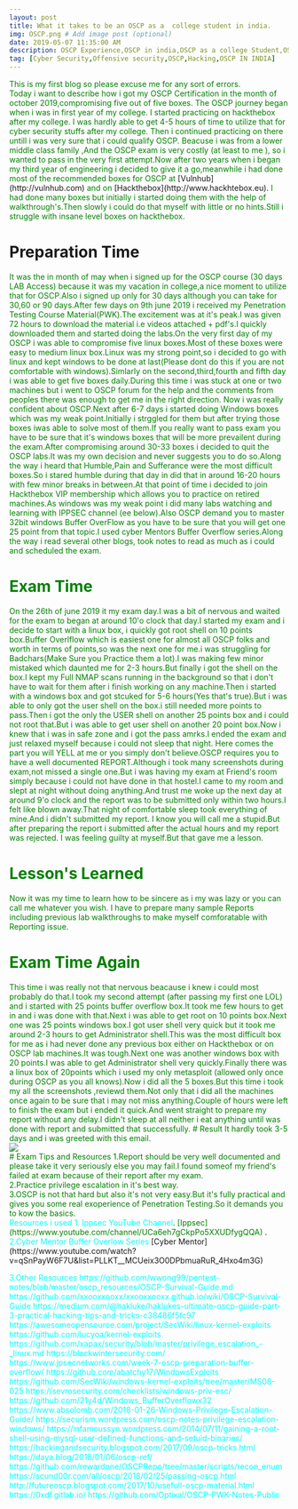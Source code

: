 ```yaml
---
layout: post
title: What it takes to be an OSCP as a  college student in india.
img: OSCP.png # Add image post (optional)
date: 2019-05-07 11:35:00 AM
description: OSCP Experience,OSCP in india,OSCP as a college Student,OSCP Resources,Noob to OSCP
tag: [Cyber Security,Offensive security,OSCP,Hacking,OSCP IN INDIA]
---
```


<span style="color:green">
This is my first  blog so please excuse me for any sort of errors.<br />
 </span>

<span style="color:green">
Today i want to describe how i got my OSCP  Certification in the month of october 2019,compromising five out of five boxes.
The OSCP journey began when i was in first year of my college. I started practicing on hackthebox after my college. I was hardly able to get 4-5 hours of time to utilize that for cyber security stuffs after my college. Then i continued practicing on there untill i was very sure that i could qualify OSCP. Beacuse i was from a  lower middle class family ,And the OSCP exam is very costly (at least to me ), so i wanted to pass in the very first attempt.Now after two years when i began my third year of engineering i decided to give it a go,meanwhile i had done most of the recommended boxes for OSCP at</span> [Vulnhub](http://vulnhub.com)  <span style="color:green">  and on </span> [Hackthebox](http://www.hackhtebox.eu). <span style="color:green"> I had done many boxes but initially i started doing them with the help of  walkthrough's.Then slowly i could do that myself with little or no  hints.Still i struggle with insane level boxes on hackthebox. </span>

# Preparation Time
<span style="color:green">
It was the in  month of may when i signed up for the OSCP course (30 days LAB Access) because it was my vacation in college,a nice moment to utilize that for OSCP.Also i signed up only for 30 days although you can take for 30,60 or 90 days.After few days on 9th june 2019 i received my Penetration Testing Course Material(PWK).The excitement was at it's peak.I was given 72 hours to download the material i.e videos attached + pdf's.I quickly downloaded them and started doing the labs.On the very first day of my OSCP i was able to compromise five linux boxes.Most of these boxes were easy to medium linux box.Linux was my strong point,so i decided to go with linux and kept windows to be done at last(Please dont do this if you are not comfortable with windows).Simlarly on the second,third,fourth and fifth day i was able to get five boxes daily.During this time i was stuck at one or two machines but i went to OSCP forum for the help and the comments from peoples there was enough to get me in the right direction.

<span style="color:green">
Now i was really confident about OSCP.Next after 6-7 days i started doing Windows boxes which was my weak point.Initially i strggled for them but after trying those boxes iwas able to solve most of them.If you really want to pass exam you have to be sure that it's windows boxes that will be more prevailent during the exam.After compromising around 30-33 boxes i decided to quit the OSCP labs.It was my own decision and never suggests you to do so.Along the way i heard that Humble,Pain and Sufferance were the most difficult boxes.So i stared humble during that day in did that in around 16-20 hours with few minor breaks in between.At that point of time i decided to join Hackthebox VIP membership which allows you to practice on retired machines.As windows was my weak point i did many labs watching and learning with IPPSEC channel (ee below).Also OSCP demand you to master 32bit windows Buffer OverFlow as you have to be sure that you will get one 25 point from that topic.I used cyber Mentors Buffer Overflow series.Along the way i read several other blogs, took notes to read as much as i could and scheduled the exam.
</span>

# Exam Time
<span style="color:green">
On the 26th of june 2019 it my exam day.I was a bit of nervous and waited for the exam to began at around 10'o clock that day.I started my exam and i decide to start with a linux box, i quickly got root shell on 10 points box.Buffer Overlflow which is easiest one for almost all OSCP folks and worth in terms of points,so was the next one for me.i was struggling for Badchars(Make Sure you Practice them a lot).I was making few minor mistaked which daunted me for 2-3 hours.But finally i got the shell on the box.I kept my Full NMAP scans running in the background so that i don't have to wait for them after i finish working on any machine.Then i started with a windows box and got  stcuked for 5-6 hours(Yes that's true).But i  was able to only got the user shell on the box.i still needed  more points to pass.Then i got the only the USER shell on another 25 points box and i could not root that.But i was able to get user shell  on another 20 point box.Now i knew that i was in safe zone and i got the pass amrks.I ended the exam and just relaxed myself because i could not sleep that night.
 </span>
<span style="color:green">
Here comes the part you will YELL at me or you simply don't believe.OSCP requires you to have a  well documented  REPORT.Although i took many screenshots during exam,not missed a single one.But i was having my exam at Friend's room simply because i could not have done in that hostel.I came to my room and slept at night without doing anything.And trust me woke up the next day at around 9'o clock and the report was to be submitted only within two hours.I felt like blown away.That night of comfortable sleep took everything of mine.And i didn't submitted my report.
 </span>
<span style="color:green">
I know you will call me a stupid.But after preparing the report i submitted after the actual hours and my report was rejected.
I was feeling guilty at myself.But that gave me a lesson.
</span>

# Lesson's Learned
<span style="color:green">
Now it was my time to learn how to be sincere as i my was lazy or you can call me whatever you wish.
I have to prepare many sample Reports including previous lab walkthroughs to make myself comforatable with Reporting issue.
 </span>

# Exam Time Again
<span style="color:green">
This time i was really not that nervous beacause i knew i could most probably do that.I took my second attempt (after passing my first one LOL) and i started with 25 points  buffer  overflow box.It took  me few hours to get in and i was done with that.Next i was able to get root on 10 points box.Next one was 25 points windows box.I got user shell very quick but it took me around 2-3 hours to get Administrator shell.This was the most difficult box for me as i had never done any previous box either on Hackthebox or on OSCP lab machines.It was tough.Next one was another windows box with 20 points.I was able to get Administrator shell very quickly.Finally there was a linux box of 20points which i used my only metasploit (allowed only once during OSCP as you all knows).Now i did  all the 5 boxes.But this time i took my all the screenshots ,reviewd them.Not only that i did all the machines once again to be sure that i may not miss anything.Couple of hours were left to finish the exam but i ended it quick.And went straight to prepare my report without any delay.I didn't sleep at all neither i eat anything until was done with report and submitted that successfully.
</span>
# Result 
<span style="color:green">
It hardly took  3-5 days and i was greeted with this email. <br />
<img src="{{site.baseurl}}/assets/img/email.png">
<br />
</span>
# Exam Tips and Resources

<span style="color:green">
1.Report should be very well documented and please take it very seriously else you may fail.I found someof my friend's failed at exam because of their report after my exam.<br />
2.Practice privilege escalation in it's best way. <br />
3.OSCP is not that hard but also it's not very easy.But it's fully practical and gives you some real exoperience of Penetration Testing.So it demands you to kow the basics. <br />
</span>
<span style="color:cyan">
Resources i used
 </span>
 <span style="color:cyan">1. Ippsec YouTube Channel</span>.  [Ippsec](https://www.youtube.com/channel/UCa6eh7gCkpPo5XXUDfygQQA) </span>.
 <span style="color:cyan">2.Cyber Mentor Buffer Overlow Series </span> [Cyber Mentor] (https://www.youtube.com/watch?v=qSnPayW6F7U&list=PLLKT__MCUeix3O0DPbmuaRuR_4Hxo4m3G) 
 <span style="color:cyan"><p>3.Other Resources https://github.com/wwong99/pentest-notes/blob/master/oscp_resources/OSCP-Survival-Guide.md
 https://github.com/xxooxxooxx/xxooxxooxx.github.io/wiki/OSCP-Survival-Guide
 https://medium.com/@hakluke/haklukes-ultimate-oscp-guide-part-3-practical-hacking-tips-and-tricks-c38486f5fc97
 https://awesomeopensource.com/project/SecWiki/linux-kernel-exploits
 https://github.com/lucyoa/kernel-exploits
 https://github.com/xapax/security/blob/master/privilege_escalation_-_linux.md
 https://blackwintersecurity.com/
 https://www.jpsecnetworks.com/week-7-oscp-preparation-buffer-overflow/
 https://github.com/abatchy17/WindowsExploits
 https://github.com/SecWiki/windows-kernel-exploits/tree/master/MS08-025
 https://sevrosecurity.com/checklists/windows-priv-esc/
 https://github.com/21y4d/Windows_BufferOverflowx32
 https://www.absolomb.com/2018-01-26-Windows-Privilege-Escalation-Guide/
 https://securism.wordpress.com/oscp-notes-privilege-escalation-windows/
 https://infamoussyn.wordpress.com/2014/07/11/gaining-a-root-shell-using-mysql-user-defined-functions-and-setuid-binaries/
 https://hackingandsecurity.blogspot.com/2017/09/oscp-tricks.html
 https://daya.blog/2018/01/06/oscp-ref/
 https://github.com/rewardone/OSCPRepo/tree/master/scripts/recon_enum
 https://scund00r.com/all/oscp/2018/02/25/passing-oscp.html
 http://futureoscp.blogspot.com/2017/10/usefull-oscp-material.html
 https://0xdf.gitlab.io/
 https://github.com/Optixal/OSCP-PWK-Notes-Public
 </p></span>
 
 
 
 
 

